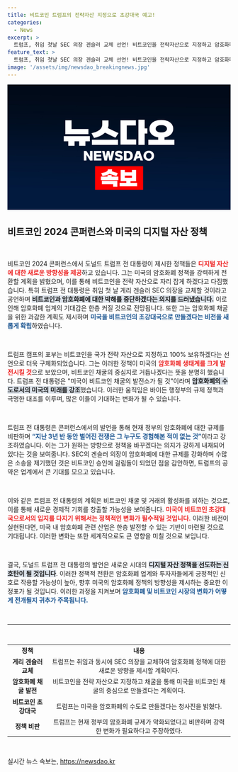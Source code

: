 ```yaml
---
title: 비트코인 트럼프의 전략자산 지정으로 초강대국 예고!
categories:
  - News
excerpt: >
  트럼프, 취임 첫날 SEC 의장 겐슬러 교체 선언! 비트코인을 전략자산으로 지정하고 암호화폐 규제 중단을 예고하며, 미국을 비트코인 초강대국으로 만들겠다는 포부를 밝혔다.
feature_text: >
  트럼프, 취임 첫날 SEC 의장 겐슬러 교체 선언! 비트코인을 전략자산으로 지정하고 암호화폐 규제 중단을 예고하며, 미국을 비트코인 초강대국으로 만들겠다는 포부를 밝혔다.
image: '/assets/img/newsdao_breakingnews.jpg'
---
```


<p><img src="/assets/img/newsdao_breakingnews.jpg" alt="ontimetimes 속보" /></p>

<h2 data-ke-size="size26">비트코인 2024 콘퍼런스와 미국의 디지털 자산 정책</h2>

<p data-ke-size="size16">&nbsp;</p>

<p>비트코인 2024 콘퍼런스에서 도널드 트럼프 전 대통령이 제시한 정책들은 <b><span style="color: #ee2323;">디지털 자산에 대한 새로운 방향성을 제공</span></b>하고 있습니다. 그는 미국의 암호화폐 정책을 강력하게 전환할 계획을 밝혔으며, 이를 통해 비트코인을 전략 자산으로 자리 잡게 하겠다고 다짐했습니다. 특히 트럼프 전 대통령은 취임 첫 날 게리 겐슬러 SEC 의장을 교체할 것이라고 공언하며 <b><span style="background-color: #21538527;">비트코인과 암호화폐에 대한 박해를 중단하겠다는 의지를 드러냈습니다.</span></b> 이로 인해 암호화폐 업계의 기대감은 한층 커질 것으로 전망됩니다. 또한 그는 암호화폐 채굴을 위한 과감한 계획도 제시하며 <b><span style="color: #1a5490;">미국을 비트코인의 초강대국으로 만들겠다는 비전을 새롭게 확립</span></b>하였습니다.</p>

<p data-ke-size="size16">&nbsp;</p>

<p>트럼프 캠프의 포부는 비트코인을 국가 전략 자산으로 지정하고 100% 보유하겠다는 선언으로 더욱 구체화되었습니다. 그는 이러한 정책이 미국의 <b><span style="color: #ee2323;">암호화폐 생태계를 크게 발전시킬 것</span></b>으로 보았으며, 비트코인 채굴의 중심지로 거듭나겠다는 뜻을 분명히 했습니다. 트럼프 전 대통령은 "미국이 비트코인 채굴의 발전소가 될 것"이라며 <b><span style="background-color: #21538527;">암호화폐의 수도로서의 미국의 미래를 강조</span></b>했습니다. 이러한 움직임은 바이든 행정부의 규제 정책과 극명한 대조를 이루며, 많은 이들이 기대하는 변화가 될 수 있습니다.</p>

<p data-ke-size="size16">&nbsp;</p>

<p>트럼프 전 대통령은 콘퍼런스에서의 발언을 통해 현재 정부의 암호화폐에 대한 규제를 비판하며 <b><span style="color: #1a5490;">“지난 3년 반 동안 벌어진 전쟁은 그 누구도 경험해본 적이 없는 것”</span></b>이라고 강조하였습니다. 이는 그가 원하는 방향으로 정책을 바꾸겠다는 의지가 강하게 내재되어 있다는 것을 보여줍니다. SEC의 겐슬러 의장이 암호화폐에 대한 규제를 강화하며 수많은 소송을 제기했던 것은 비트코인 승인에 걸림돌이 되었던 점을 감안하면, 트럼프의 공약은 업계에서 큰 기대를 모으고 있습니다.</p>

<p data-ke-size="size16">&nbsp;</p>

<p>이와 같은 트럼프 전 대통령의 계획은 비트코인 채굴 및 거래의 활성화를 꾀하는 것으로, 이를 통해 새로운 경제적 기회를 창출할 가능성을 보여줍니다. <b><span style="color: #ee2323;">미국이 비트코인 초강대국으로서의 입지를 다지기 위해서는 정책적인 변화가 필수적일 것입니다.</span></b> 이러한 비전이 실현된다면, 미국 내 암호화폐 관련 산업은 한층 발전할 수 있는 기반이 마련될 것으로 기대됩니다. 이러한 변화는 또한 세계적으로도 큰 영향을 미칠 것으로 보입니다.</p>

<p data-ke-size="size16">&nbsp;</p>

<p>결국, 도널드 트럼프 전 대통령의 발언은 새로운 시대의 <b><span style="background-color: #21538527;">디지털 자산 정책을 선도하는 신호탄이 될 것입니다</span></b>. 이러한 정책적 전환은 암호화폐 업계와 투자자들에게 긍정적인 신호로 작용할 가능성이 높아, 향후 미국의 암호화폐 정책의 방향성을 제시하는 중요한 이정표가 될 것입니다. 이러한 과정을 지켜보며 <b><span style="color: #1a5490;">암호화폐 및 비트코인 시장의 변화가 어떻게 전개될지 귀추가 주목됩니다.</span></b></p>

<p data-ke-size="size16">&nbsp;</p>

<hr>

<p data-ke-size="size16">&nbsp;</p>

<table style="width:100%; border-collapse:collapse;">
<tr>
<td style="text-align: center; height: 17px;"><b>정책</b></td>
<td style="text-align: center; height: 17px;"><b>내용</b></td>
</tr>
<tr>
<td style="text-align: center; height: 17px;"><b>게리 겐슬러 교체</b></td>
<td style="text-align: center; height: 17px;">트럼프는 취임과 동시에 SEC 의장을 교체하여 암호화폐 정책에 대한 새로운 방향을 제시할 계획이다.</td>
</tr>
<tr>
<td style="text-align: center; height: 17px;"><b>암호화폐 채굴 발전</b></td>
<td style="text-align: center; height: 17px;">비트코인을 전략 자산으로 지정하고 채굴을 통해 미국을 비트코인 채굴의 중심으로 만들겠다는 계획이다.</td>
</tr>
<tr>
<td style="text-align: center; height: 17px;"><b>비트코인 초강대국</b></td>
<td style="text-align: center; height: 17px;">트럼프는 미국을 암호화폐의 수도로 만들겠다는 청사진을 밝혔다.</td>
</tr>
<tr>
<td style="text-align: center; height: 17px;"><b>정책 비판</b></td>
<td style="text-align: center; height: 17px;">트럼프는 현재 정부의 암호화폐 규제가 악화되었다고 비판하며 강력한 변화가 필요하다고 주장하였다.</td>
</tr>
</table>

<p data-ke-size="size16">&nbsp;</p>
실시간 뉴스 속보는, <a href="https://newsdao.kr" rel="dofollow">https://newsdao.kr</a>


